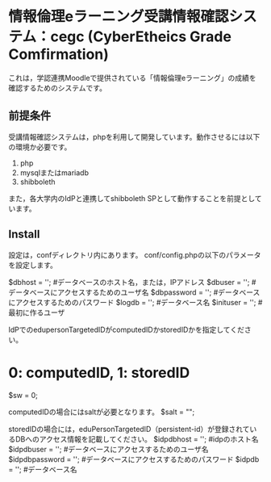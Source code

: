 # 情報倫理eラーニング受講情報確認システム：cegc (CyberEtheics Grade Comfirmation)
これは，学認連携Moodleで提供されている「情報倫理eラーニング」の成績を確認するためのシステムです。

## 前提条件
受講情報確認システムは，phpを利用して開発しています。動作させるには以下の環境か必要です。

1. php
2. mysqlまたはmariadb
3. shibboleth

また，各大学内のIdPと連携してshibboleth SPとして動作することを前提としています。

## Install

設定は，confディレクトリ内にあります。
conf/config.phpの以下のパラメータを設定します。

$dbhost = '';           #データベースのホスト名，または，IPアドレス
$dbuser = '';           #データベースにアクセスするためのユーザ名
$dbpassword = '';       #データベースにアクセスするためのパスワード
$logdb   = '';          #データベース名
$inituser = '';         #最初に作るユーザ

IdPでのedupersonTargetedIDがcomputedIDかstoredIDかを指定してください。
# 0: computedID, 1: storedID
$sw = 0;

computedIDの場合にはsaltが必要となります。
$salt = "";

storedIDの場合には，eduPersonTargetedID（persistent-id）が登録されているDBへのアクセス情報を記載してください。
$idpdbhost   = '';      #idpのホスト名
$idpdbuser   = '';      #データベースにアクセスするためのユーザ名
$idpdbpassword   = '';  #データベースにアクセスするためのパスワード
$idpdb = '';            #データベース名

